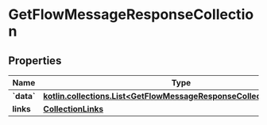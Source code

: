 
# GetFlowMessageResponseCollection

## Properties
| Name | Type | Description | Notes |
| ------------ | ------------- | ------------- | ------------- |
| **&#x60;data&#x60;** | [**kotlin.collections.List&lt;GetFlowMessageResponseCollectionDataInner&gt;**](GetFlowMessageResponseCollectionDataInner.md) |  |  |
| **links** | [**CollectionLinks**](CollectionLinks.md) |  |  [optional] |



